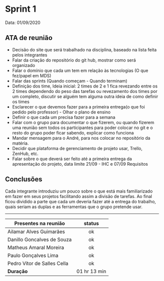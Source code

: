 # Sprint 1

Data: 01/09/2020  

## ATA de reunião

   - Decisão do site que será trabalhado na disciplina, baseado na lista feita pelos integrantes
   - Falar da criação do repositório do git hub, mostrar como será organizado
   - Falar o domínio que cada um tem em relação às tecnologias (O que fez/papel em MDS)
   - Falar das sprints (Quando começam - Quando terminam)
   - Definição dos time, Ideia inicial: 2 times de 2 e 1 fica revezando entre os 2 times dependendo do peso das tarefas ou        revezamento dos times por um completo, discutir se alguém tem alguma outra ideia de como definir os times
   - Esclarecer o que devemos fazer para a primeira entrega(o que foi pedido pelo professor) - Olhar o plano de ensino
   - Definir o que cada um precisa fazer para a semana
   - Falar com o grupo para documentar o que fizerem, ou quando fizerem uma reunião sem todos os participantes para poder colocar no git e o resto do grupo poder ficar sabendo, explicar como funciona
   - Mandar mensagem para o André, para nos colocar no repositório da matéria.
   - Decidir que plataforma de gerenciamento de projeto usar, Trello, ZenHub, etc.
   - Falar sobre o que deverá ser feito até a primeira entrega da apresentação do projeto, data limite 21/09 - IHC e 07/09  Requisitos


## Conclusões

Cada integrante introduziu um pouco sobre o que está mais familiarizado em fazer em seus projetos facilitando assim a divisão de tarefas. Ao final ficou dividido a parte que cada um deveria fazer até a entrega do trabalho, quais seriam as duplas e as ferramentas que o grupo pretende usar.

---

| Presentes na reunião         | status |
| ---------------------------- | :----: |
| Ailamar Alves Guimarães       | ok |
| Danillo Goncalves de Souza    | ok |
| Matheus Amaral Moreira        | ok |
| Paulo Gonçalves Lima          | ok |
| Pedro Vítor de Salles Cella   | ok |
| **Duração**                   | 01 hr 13 min |
